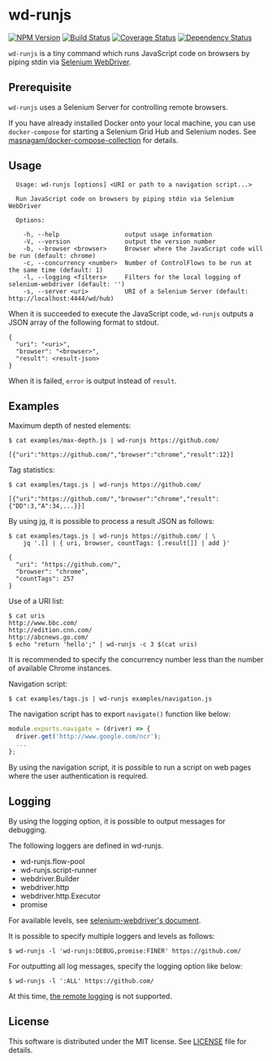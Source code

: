 # wd-runjs

[![NPM Version][npm-version]][npm-site]
[![Build Status][build-status]][build-site]
[![Coverage Status][coverage-status]][coverage-site]
[![Dependency Status][dependency-status]][dependency-site]

`wd-runjs` is a tiny command which runs JavaScript code on browsers by piping
stdin via [Selenium WebDriver].

## Prerequisite

`wd-runjs` uses a Selenium Server for controlling remote browsers.

If you have already installed Docker onto your local machine, you can use
`docker-compose` for starting a Selenium Grid Hub and Selenium nodes.  See
[masnagam/docker-compose-collection] for details.

## Usage

```
  Usage: wd-runjs [options] <URI or path to a navigation script...>

  Run JavaScript code on browsers by piping stdin via Selenium WebDriver

  Options:

    -h, --help                  output usage information
    -V, --version               output the version number
    -b, --browser <browser>     Browser where the JavaScript code will be run (default: chrome)
    -c, --concurrency <number>  Number of ControlFlows to be run at the same time (default: 1)
    -l, --logging <filters>     Filters for the local logging of selenium-webdriver (default: '')
    -s, --server <uri>          URI of a Selenium Server (default: http://localhost:4444/wd/hub)
```

When it is succeeded to execute the JavaScript code, `wd-runjs` outputs a JSON
array of the following format to stdout.

```
{
  "uri": "<uri>",
  "browser": "<browser>",
  "result": <result-json>
}
```

When it is failed, `error` is output instead of `result`.

## Examples

Maximum depth of nested elements:

```
$ cat examples/max-depth.js | wd-runjs https://github.com/

[{"uri":"https://github.com/","browser":"chrome","result":12}]
```

Tag statistics:

```
$ cat examples/tags.js | wd-runjs https://github.com/

[{"uri":"https://github.com/","browser":"chrome","result":{"DD":3,"A":34,...}}]

```

By using [jq], it is possible to process a result JSON as follows:

```
$ cat examples/tags.js | wd-runjs https://github.com/ | \
    jq '.[] | { uri, browser, countTags: [.result[]] | add }'

{
  "uri": "https://github.com/",
  "browser": "chrome",
  "countTags": 257
}
```

Use of a URI list:

```
$ cat uris
http://www.bbc.com/
http://edition.cnn.com/
http://abcnews.go.com/
$ echo "return 'hello';" | wd-runjs -c 3 $(cat uris)
```

It is recommended to specify the concurrency number less than the number of
available Chrome instances.

Navigation script:

```
$ cat examples/tags.js | wd-runjs examples/navigation.js
```

The navigation script has to export `navigate()` function like below:

```javascript
module.exports.navigate = (driver) => {
  driver.get('http://www.google.com/ncr');
  ...
};
```

By using the navigation script, it is possible to run a script on web pages
where the user authentication is required.

## Logging

By using the logging option, it is possible to output messages for debugging.

The following loggers are defined in wd-runjs.

* wd-runjs.flow-pool
* wd-runjs.script-runner
* webdriver.Builder
* webdriver.http
* webdriver.http.Executor
* promise

For available levels, see [selenium-webdriver's document](http://seleniumhq.github.io/selenium/docs/api/javascript/module/selenium-webdriver/lib/logging_exports_Level.html).

It is possible to specify multiple loggers and levels as follows:

```
$ wd-runjs -l 'wd-runjs:DEBUG,promise:FINER' https://github.com/
```

For outputting all log messages, specify the logging option like below:

```
$ wd-runjs -l ':ALL' https://github.com/
```

At this time, [the remote logging](https://github.com/SeleniumHQ/selenium/wiki/Logging)
is not supported.

## License

This software is distributed under the MIT license.  See [LICENSE](./LICENSE)
file for details.

[build-status]: https://travis-ci.org/masnagam/wd-runjs.svg?branch=master
[build-site]: https://travis-ci.org/masnagam/wd-runjs
[coverage-status]: https://codecov.io/gh/masnagam/wd-runjs/branch/master/graph/badge.svg
[coverage-site]: https://codecov.io/gh/masnagam/wd-runjs
[dependency-status]: https://gemnasium.com/badges/github.com/masnagam/wd-runjs.svg
[dependency-site]: https://gemnasium.com/github.com/masnagam/wd-runjs
[npm-version]: https://img.shields.io/npm/v/wd-runjs.svg
[npm-site]: https://www.npmjs.com/package/wd-runjs
[Selenium WebDriver]: https://www.npmjs.com/package/selenium-webdriver
[jq]: https://stedolan.github.io/jq/
[masnagam/docker-compose-collection]: https://github.com/masnagam/docker-compose-collection/tree/master/selenium-grid
